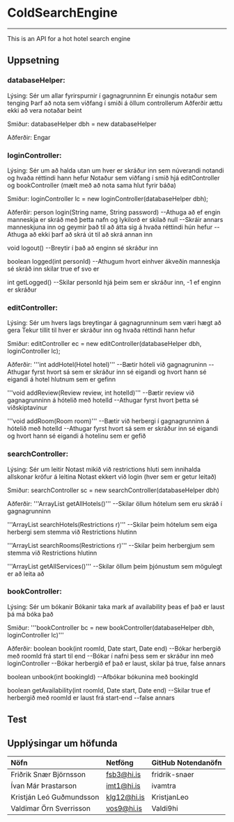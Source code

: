 # ColdSearchEngine
------------------------------------
This is an API for a hot hotel search engine<br>

## Uppsetning

### databaseHelper:

Lýsing:
Sér um allar fyrirspurnir í gagnagrunninn
Er einungis notaður sem tenging
Þarf að nota sem viðfang í smiði á öllum controllerum
Aðferðir ættu ekki að vera notaðar beint

Smiður:
databaseHelper dbh = new databaseHelper

Aðferðir:
Engar

### loginController:

Lýsing:
Sér um að halda utan um hver er skráður inn sem núverandi notandi og hvaða réttindi hann hefur
Notaður sem viðfang í smið hjá editController og bookController (mælt með að nota sama hlut fyrir báða)

Smiður:
loginController lc = new loginController(databaseHelper dbh);

Aðferðir:
person login(String name, String password)
    --Athuga að ef engin manneskja er skráð með þetta nafn og lykilorð er skilað null
    --Skráir annars manneskjuna inn og geymir það til að átta sig á hvaða réttindi hún hefur
    --Athuga að ekki þarf að skrá út til að skrá annan inn

void logout()
    --Breytir í það að enginn sé skráður inn

boolean logged(int personId)
    --Athugum hvort einhver ákveðin manneskja sé skráð inn skilar true ef svo er

int getLogged()
    --Skilar personId hjá þeim sem er skráður inn, -1 ef enginn er skráður

### editController:

Lýsing:
Sér um hvers lags breytingar á gagnagrunninum sem væri hægt að gera
Tekur tillit til hver er skráður inn og hvaða réttindi hann hefur

Smiður:
editController ec = new editController(databaseHelper dbh, loginController lc);

Aðferðir:
'''int addHotel(Hotel hotel)'''
    --Bætir hóteli við gagnagruninn
    --Athugar fyrst hvort sá sem er skráður inn sé eigandi og hvort hann sé eigandi á hotel hlutnum sem er gefinn

'''void addReview(Review review, int hotelId)'''
    --Bætir review við gagnagrunninn á hótelið með hotelId
    --Athugar fyrst hvort þetta sé viðskiptavinur

'''void addRoom(Room room)'''
    --Bætir við herbergi í gagnagrunninn á hótelið með hotelId
    --Athugar fyrst hvort sá sem er skráður inn sé eigandi og hvort hann sé eigandi á hotelinu sem er gefið

### searchController:

Lýsing:
Sér um leitir
Notast mikið við restrictions hluti sem innihalda allskonar kröfur á leitina
Notast ekkert við login (hver sem er getur leitað)

Smiður:
searchController sc = new searchController(databaseHelper dbh)

Aðferðir:
'''ArrayList<Hotel> getAllHotels()'''
    --Skilar öllum hótelum sem eru skráð í gagnagrunninn

'''ArrayList<Hotel> searchHotels(Restrictions r)'''
    --Skilar þeim hótelum sem eiga herbergi sem stemma við Restrictions hlutinn

'''ArrayList<Room> searchRooms(Restrictions r)'''
    --Skilar þeim herbergjum sem stemma við Restrictions hlutinn

'''ArrayList<Service> getAllServices()'''
    --Skilar öllum þeim þjónustum sem mögulegt er að leita að


### bookController:

Lýsing:
Sér um bókanir
Bókanir taka mark af availability þeas ef það er laust þá má bóka það


Smiður:
'''bookController bc = new bookController(databaseHelper dbh, loginController lc)'''

Aðferðir:
boolean book(int roomId, Date start, Date end)
    --Bókar herbergið með roomId frá start til end
    --Bókar í nafni þess sem er skráður inn með loginController
    --Bókar herbergið ef það er laust, skilar þá true, false annars

boolean unbook(int bookingId)
    --Afbókar bókunina með bookingId

boolean getAvailability(int roomId, Date start, Date end)
    --Skilar true ef herbergið með roomId er laust frá start-end
    --false annars





## Test

## Upplýsingar um höfunda
| Nöfn                        | Netföng       | GitHub Notendanöfn |
| :----------------------------|:-------------| :------------------|
| Friðrik Snær Björnsson     | fsb3@hi.is   | 	fridrik-snaer  |
| Ívan Már Þrastarson           | imt1@hi.is   | ivamtra    |
| Kristján Leó Guðmundsson    | klg12@hi.is   | KristjanLeo   |
| Valdimar Örn Sverrisson     | vos9@hi.is    | Valdi9hi      |
